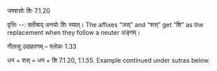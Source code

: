 

 जश्शसोः शिः 7.1.20 


वृत्तिः --: क्लीबाद् अनयोः शिः स्यात्। The affixes “जस्” and “शस्” get “शि” as the replacement when they follow a neuter अङ्गम्। 


गीतासु उदाहरणम् – श्लोकः 1.33 


धन + शस् = धन + शि 7.1.20, 1.1.55. Example continued under sutras below. 


